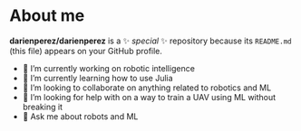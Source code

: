 # About me

**darienperez/darienperez** is a ✨ _special_ ✨ repository because its `README.md` (this file) appears on your GitHub profile.

- 🔭 I’m currently working on robotic intelligence
- 🌱 I’m currently learning how to use Julia
- 👯 I’m looking to collaborate on anything related to robotics and ML
- 🤔 I’m looking for help with on a way to train a UAV using ML without breaking it
- 💬 Ask me about robots and ML
